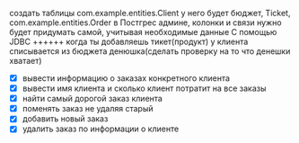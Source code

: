 создать таблицы com.example.entities.Client у него будет бюджет, Ticket, com.example.entities.Order в Постгрес админе, колонки и связи нужно будет придумать самой, учитывая необходимые данные
С помощью JDBC
++++++ когда ты добавляешь тикет(продукт) у клиента списывается из бюджета денюшка(сделать проверку на то что денешки хватает)

- [x]  вывести информацию о заказах конкретного клиента
- [x]  вывести имя клиента и сколько клиент потратит на все заказы
- [x]  найти самый дорогой заказ клиента
- [x]  поменять заказ не удаляя старый
- [x]  добавить новый заказ
- [x]  удалить заказ по информации о клиенте